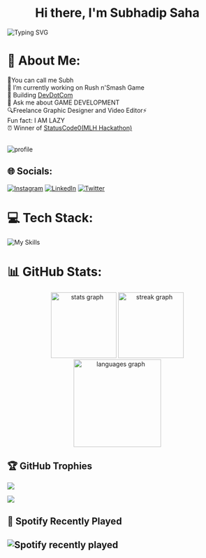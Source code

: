 <div align="center">
   <h1>Hi there, I'm Subhadip Saha</h1>
   </div>


![Typing SVG](https://readme-typing-svg.demolab.com?font=&pause=1000&center=false&vCenter=true&width=450&lines=Game+Developer;Python+Backend+Developer;NodeJS+Developer;Freelancer;Founder+of+DevDotCom;A+community+with+more+than+1000+members)

# 💫 About Me:  
🥰You can call me Subh<br>🔭 I’m currently working on Rush n'Smash Game<br>🔨 Building [DevDotCom](https://devdotcom.netlify.app)<br>💬 Ask me about GAME DEVELOPMENT<br>🔍Freelance Graphic Designer and Video Editor⚡<br> Fun fact: I AM LAZY<br>⏰ Winner of [StatusCode0(MLH Hackathon)](https://devfolio.co/statuscode0/dashboard) <br><br>




![](https://github-stats-alpha.vercel.app/api?username=subh05sus&cc=000&tc=fff&ic=fff&bc=000 "profile")
<br/>


## 🌐 Socials:
[![Instagram](https://img.shields.io/badge/Instagram-%23E4405F.svg?logo=Instagram&logoColor=white)](https://instagram.com/subh05sus_) [![LinkedIn](https://img.shields.io/badge/LinkedIn-%230077B5.svg?logo=linkedin&logoColor=white)](https://linkedin.com/in/subhadipsahaofficial) [![Twitter](https://img.shields.io/badge/Twitter-%231DA1F2.svg?logo=Twitter&logoColor=white)](https://twitter.com/SubhadipSuDi) 



# 💻 Tech Stack:


![My Skills](https://skillicons.dev/icons?i=unity,c,cs,cpp,html,css,py,replit,django,flask,firebase,ps,pr,ae,postman,figma,gcp,blender,git,bash,visualstudio,vscode)


# 📊 GitHub Stats:
<!-- 
 [![profile](https://github-stats-alpha.vercel.app/api?username=subh05sus&cc=000&tc=fff&ic=fff&bc=000 "profile")](https://github-stats-alpha.vercel.app/api?username=subh05sus&cc=000&tc=fff&ic=fff&bc=000 "profile") -->

<div align="center">
  <img src="https://github-readme-stats.vercel.app/api?username=subh05sus&hide_title=false&hide_rank=true&show_icons=true&include_all_commits=true&count_private=true&disable_animations=false&theme=dracula&locale=en&hide_border=true" height="150" alt="stats graph"  />
  <img src="https://streak-stats.demolab.com?user=subh05sus&locale=en&mode=daily&theme=dracula&hide_border=true&border_radius=5" height="150" alt="streak graph"  />
  <img src="https://github-readme-stats.vercel.app/api/top-langs?username=subh05sus&locale=en&hide_title=false&layout=compact&card_width=320&langs_count=14&theme=dracula&hide_border=false" height="200" alt="languages graph"  />
</div>

<!-- ![Taehyun's GitHub Repository Contribution stats](https://github-contributor-stats.vercel.app/api?username=subh05sus&combine_all_yearly_contributions=true&theme=dark) -->



<!-- 
![](https://github-stats-alpha.vercel.app/api?username=subh05sus&cc=000&tc=fff&ic=fff&bc=000 "profile")
<br/> -->
<!-- ![](https://github-readme-streak-stats.herokuapp.com/?user=subh05sus&theme=react&hide_border=true)<br/>
![](https://github-readme-stats.vercel.app/api/top-langs/?username=subh05sus&theme=react&hide_border=true&include_all_commits=true&count_private=true&layout=compact) -->

## 🏆 GitHub Trophies
![](https://github-profile-trophy.vercel.app/?username=subh05sus&theme=radical&no-frame=true&no-bg=false&margin-w=4)



[![](https://visitcount.itsvg.in/api?id=subh05sus&icon=2&color=12)](https://visitcount.itsvg.in)

<!-- Proudly created with GPRM ( https://gprm.itsvg.in ) -->


## 🎵 Spotify Recently Played
![Spotify recently played](https://spotify-recently-played-readme.vercel.app/api?user=31uv34x3wbw2xbpgj3row4yve6iu)
---



